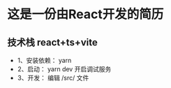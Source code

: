 # 这是一份由React开发的简历

## 技术栈 react+ts+vite

- 1、安装依赖： yarn
- 2、启动： yarn dev 开启调试服务
- 3、开发： 编辑 /src/ 文件
